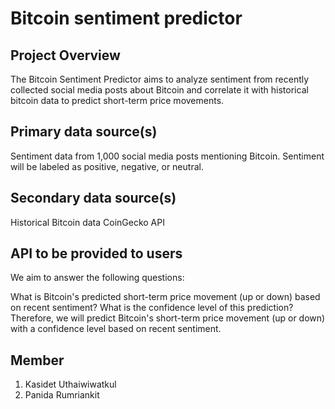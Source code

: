 # Bitcoin sentiment predictor

## Project Overview
The Bitcoin Sentiment Predictor aims to analyze sentiment from recently collected social media posts about Bitcoin and correlate it with historical bitcoin data to predict short-term price movements.

## Primary data source(s)
Sentiment data from 1,000 social media posts mentioning Bitcoin. Sentiment will be labeled as positive, negative, or neutral.

## Secondary data source(s)
Historical Bitcoin data CoinGecko API

## API to be provided to users
We aim to answer the following questions:

What is Bitcoin's predicted short-term price movement (up or down) based on recent sentiment?
What is the confidence level of this prediction?
Therefore, we will predict Bitcoin's short-term price movement (up or down) with a confidence level based on recent sentiment.

## Member
1. Kasidet Uthaiwiwatkul
2. Panida Rumriankit
